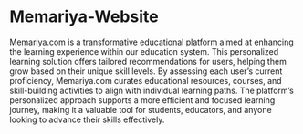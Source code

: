 # Memariya-Website
Memariya.com is a transformative educational platform aimed at enhancing the learning experience within our education system. This personalized learning solution offers tailored recommendations for users, helping them grow based on their unique skill levels. By assessing each user’s current proficiency, Memariya.com curates educational resources, courses, and skill-building activities to align with individual learning paths. The platform’s personalized approach supports a more efficient and focused learning journey, making it a valuable tool for students, educators, and anyone looking to advance their skills effectively.
